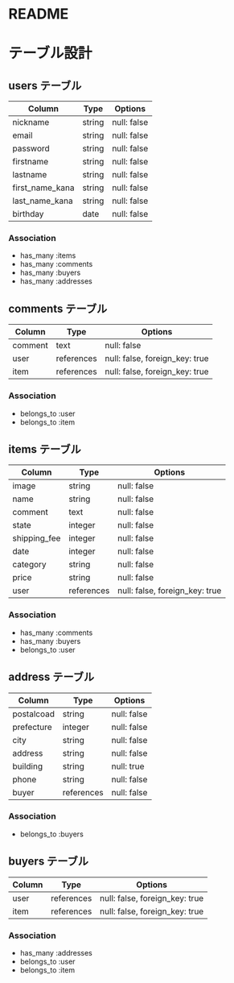 # README

# テーブル設計

## users テーブル

| Column          | Type   | Options     |
| --------------- | ------ | ----------- |
| nickname        | string | null: false |
| email           | string | null: false |
| password        | string | null: false |
| firstname       | string | null: false |
| lastname        | string | null: false |
| first_name_kana | string | null: false |
| last_name_kana  | string | null: false |
| birthday        | date   | null: false |

### Association

- has_many :items
- has_many :comments
- has_many :buyers
- has_many :addresses


## comments テーブル

| Column  | Type       | Options                        |
| ------- | ---------- | ------------------------------ |
| comment | text       | null: false                    |
| user    | references | null: false, foreign_key: true |
| item    | references | null: false, foreign_key: true |

### Association

- belongs_to :user
- belongs_to :item


## items テーブル

| Column       | Type       | Options                        |
| ------------ | ---------- | ------------------------------ |
| image        | string     | null: false                    |
| name         | string     | null: false                    |
| comment      | text       | null: false                    |
| state        | integer    | null: false                    |
| shipping_fee | integer    | null: false                    |
| date         | integer    | null: false                    |
| category     | string     | null: false                    |
| price        | string     | null: false                    |
| user         | references | null: false, foreign_key: true |

### Association

- has_many :comments
- has_many :buyers
- belongs_to :user


## address テーブル

| Column     | Type       | Options     |
| ---------- | ---------- | ----------- |
| postalcoad | string     | null: false |
| prefecture | integer    | null: false |
| city       | string     | null: false |
| address    | string     | null: false |
| building   | string     | null: true  |
| phone      | string     | null: false |
| buyer      | references | null: false |

### Association

- belongs_to :buyers


## buyers テーブル

| Column | Type       | Options                        |
| ------ | ---------- | ------------------------------ |
| user   | references | null: false, foreign_key: true |
| item   | references | null: false, foreign_key: true |

### Association

- has_many :addresses
- belongs_to :user
- belongs_to :item